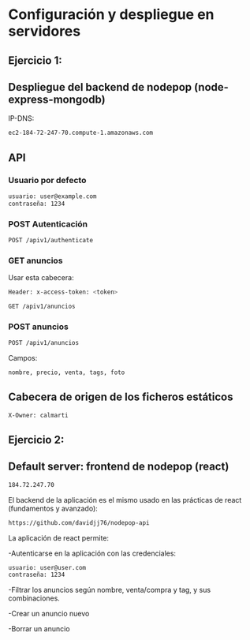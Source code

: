 # Configuración y despliegue en servidores

##  Ejercicio 1:
## Despliegue del backend de nodepop (node-express-mongodb)
IP-DNS:
```sh 
ec2-184-72-247-70.compute-1.amazonaws.com
``` 

## API
### Usuario por defecto
```sh
usuario: user@example.com
contraseña: 1234
```
### POST Autenticación
```sh
POST /apiv1/authenticate
```
### GET anuncios
Usar esta cabecera:
```sh
Header: x-access-token: <token>
```
```sh
GET /apiv1/anuncios
```
### POST anuncios
```sh
POST /apiv1/anuncios
```
Campos:
```sh
nombre, precio, venta, tags, foto
```

## Cabecera de origen de los ficheros estáticos
```sh
X-Owner: calmarti
```

## Ejercicio 2:
## Default server: frontend de nodepop (react)
```sh
184.72.247.70
```
El backend de la aplicación es el mismo usado en las prácticas de react (fundamentos y avanzado):

```sh
https://github.com/davidjj76/nodepop-api
```

La aplicación de react permite:

-Autenticarse en la aplicación con las credenciales:
```sh
usuario: user@user.com 
contraseña: 1234
```

-Filtrar los anuncios según nombre, venta/compra y tag, y sus combinaciones.

-Crear un anuncio nuevo 

-Borrar un anuncio 
